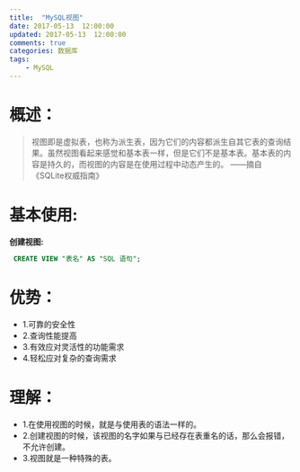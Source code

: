 ```yaml
---
title:  "MySQL视图"
date: 2017-05-13  12:00:00
updated: 2017-05-13  12:00:00
comments: true
categories: 数据库
tags:
    - MySQL
---
```



# 概述：
> 视图即是虚拟表，也称为派生表，因为它们的内容都派生自其它表的查询结果。虽然视图看起来感觉和基本表一样，但是它们不是基本表。基本表的内容是持久的，而视图的内容是在使用过程中动态产生的。
——摘自《SQLite权威指南》
     <!-- more -->
# 基本使用:
**创建视图:**
~~~sql
 CREATE VIEW "表名" AS "SQL 语句";
~~~
# 优势：
* 1.可靠的安全性
* 2.查询性能提高
* 3.有效应对灵活性的功能需求
* 4.轻松应对复杂的查询需求


# 理解：
* 1.在使用视图的时候，就是与使用表的语法一样的。
* 2.创建视图的时候，该视图的名字如果与已经存在表重名的话，那么会报错，不允许创建。
* 3.视图就是一种特殊的表。

